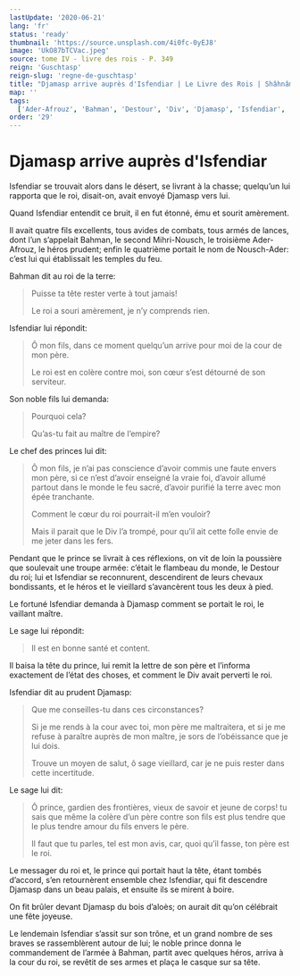 ```yaml
---
lastUpdate: '2020-06-21'
lang: 'fr'
status: 'ready'
thumbnail: 'https://source.unsplash.com/4i0fc-0yEJ8'
image: 'UkO87bTCVac.jpeg'
source: tome IV - livre des rois - P. 349
reign: 'Guschtasp'
reign-slug: 'regne-de-guschtasp'
title: "Djamasp arrive auprès d'Isfendiar | Le Livre des Rois | Shâhnâmeh"
map: ''
tags:
  ['Ader-Afrouz', 'Bahman', 'Destour', 'Div', 'Djamasp', 'Isfendiar', 'Mihri-Nousch', 'Nousch-Ader']
order: '29'
---
```


<!-- LTeX: language=fr -->

# Djamasp arrive auprès d'Isfendiar

Isfendiar se trouvait alors dans le désert, se livrant à la chasse; quelqu’un lui rapporta que le roi, disait-on, avait envoyé Djamasp vers lui.

Quand Isfendiar entendit ce bruit, il en fut étonné, ému et sourit amèrement.

Il avait quatre fils excellents, tous avides de combats, tous armés de lances, dont l’un s’appelait Bahman, le second Mihri-Nousch, le troisième Ader-Afrouz, le héros prudent; enfin le quatrième portait le nom de Nousch-Ader: c’est lui qui établissait les temples du feu.

Bahman dit au roi de la terre:

> Puisse ta tête rester verte à tout jamais!
>
> Le roi a souri amèrement, je n’y comprends rien.

Isfendiar lui répondit:

> Ô mon fils, dans ce moment quelqu’un arrive pour moi de la cour de mon père.
>
> Le roi est en colère contre moi, son cœur s’est détourné de son serviteur.

Son noble fils lui demanda:

> Pourquoi cela?
>
> Qu’as-tu fait au maître de l’empire?

Le chef des princes lui dit:

> Ô mon fils, je n’ai pas conscience d’avoir commis une faute envers mon père, si ce n’est d’avoir enseigné la vraie foi, d’avoir allumé partout dans le monde le feu sacré, d’avoir purifié la terre avec mon épée tranchante.
>
> Comment le cœur du roi pourrait-il m’en vouloir?
>
> Mais il parait que le Div l’a trompé, pour qu’il ait cette folle envie de me jeter dans les fers.

Pendant que le prince se livrait à ces réflexions, on vit de loin la poussière que soulevait une troupe armée: c’était le flambeau du monde, le Destour du roi; lui et Isfendiar se reconnurent, descendirent de leurs chevaux bondissants, et le héros et le vieillard s’avancèrent tous les deux à pied.

Le fortuné Isfendiar demanda à Djamasp comment se portait le roi, le vaillant maître.

Le sage lui répondit:

> Il est en bonne santé et content.

Il baisa la tête du prince, lui remit la lettre de son père et l’informa exactement de l’état des choses, et comment le Div avait perverti le roi.

Isfendiar dit au prudent Djamasp:

> Que me conseilles-tu dans ces circonstances?
>
> Si je me rends à la cour avec toi, mon père me maltraitera, et si je me refuse à paraître auprès de mon maître, je sors de l’obéissance que je lui dois.
>
> Trouve un moyen de salut, ô sage vieillard, car je ne puis rester dans cette incertitude.

Le sage lui dit:

> Ô prince, gardien des frontières, vieux de savoir et jeune de corps! tu sais que même la colère d’un père contre son fils est plus tendre que le plus tendre amour du fils envers le père.
>
> Il faut que tu parles, tel est mon avis, car, quoi qu’il fasse, ton père est le roi.

Le messager du roi et, le prince qui portait haut la tête, étant tombés d’accord, s’en retournèrent ensemble chez Isfendiar, qui fit descendre Djamasp dans un beau palais, et ensuite ils se mirent à boire.

On fit brûler devant Djamasp du bois d’aloès; on aurait dit qu’on célébrait une fête joyeuse.

Le lendemain Isfendiar s’assit sur son trône, et un grand nombre de ses braves se rassemblèrent autour de lui; le noble prince donna le commandement de l’armée à Bahman, partit avec quelques héros, arriva à la cour du roi, se revêtit de ses armes et plaça le casque sur sa tête.
